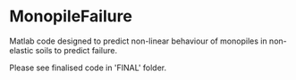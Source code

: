 # MonopileFailure
Matlab code designed to predict non-linear behaviour of monopiles in non-elastic soils to predict failure.

Please see finalised code in 'FINAL' folder. 
